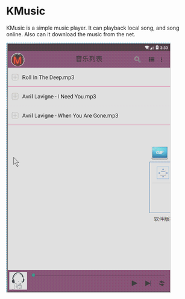# KMusic
KMusic is a simple music player. It can playback local song, and song online. Also can it download the music from the net.

![image](https://github.com/zslinandljxin/KMusic/raw/master/pic/KMusic.gif)
